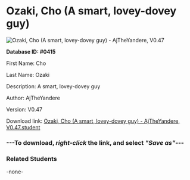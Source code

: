 # Ozaki, Cho (A smart, lovey-dovey guy)

<img src="Files/Ozaki, Cho (A smart, lovey-dovey guy).png" title="Ozaki, Cho (A smart, lovey-dovey guy) - AjTheYandere, V0.47">

**Database ID: #0415**

First Name: Cho

Last Name: Ozaki

Description: A smart, lovey-dovey guy

Author: AjTheYandere

Version: V0.47

Download link: <a href="https://raw.githubusercontent.com/Arbiter1223/Daigaku-Gurashi-Custom-Students/master/Files/Student Files/Ozaki%2C%20Cho%20(A%20smart%2C%20lovey-dovey%20guy)%20-%20AjTheYandere%2C%20V0.47.student">Ozaki, Cho (A smart, lovey-dovey guy) - AjTheYandere, V0.47.student</a>

### ---**To download, _right-click_ the link, and select _"Save as"_**---

### Related Students

-none-
